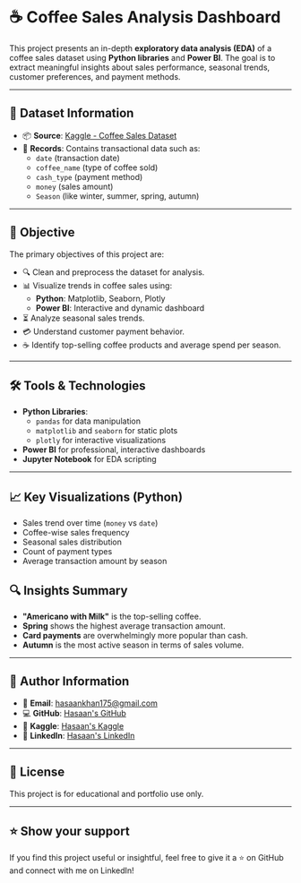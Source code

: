 # ☕ Coffee Sales Analysis Dashboard

This project presents an in-depth **exploratory data analysis (EDA)** of a coffee sales dataset using **Python libraries** and **Power BI**. The goal is to extract meaningful insights about sales performance, seasonal trends, customer preferences, and payment methods.

---

## 📁 Dataset Information

- 📦 **Source**: [Kaggle - Coffee Sales Dataset](https://www.kaggle.com/datasets/ihelon/coffee-sales)
- 💼 **Records**: Contains transactional data such as:
  - `date` (transaction date)
  - `coffee_name` (type of coffee sold)
  - `cash_type` (payment method)
  - `money` (sales amount)
  - `Season` (like winter, summer, spring, autumn)

---

## 🎯 Objective

The primary objectives of this project are:

- 🔍 Clean and preprocess the dataset for analysis.
- 📊 Visualize trends in coffee sales using:
  - **Python**: Matplotlib, Seaborn, Plotly
  - **Power BI**: Interactive and dynamic dashboard
- ⏳ Analyze seasonal sales trends.
- 💳 Understand customer payment behavior.
- ☕ Identify top-selling coffee products and average spend per season.

---

## 🛠️ Tools & Technologies

- **Python Libraries**:
  - `pandas` for data manipulation
  - `matplotlib` and `seaborn` for static plots
  - `plotly` for interactive visualizations
- **Power BI** for professional, interactive dashboards
- **Jupyter Notebook** for EDA scripting

---

## 📈 Key Visualizations (Python)

- Sales trend over time (`money` vs `date`)
- Coffee-wise sales frequency
- Seasonal sales distribution
- Count of payment types
- Average transaction amount by season



## 🔍 Insights Summary

- **"Americano with Milk"** is the top-selling coffee.
- **Spring** shows the highest average transaction amount.
- **Card payments** are overwhelmingly more popular than cash.
- **Autumn** is the most active season in terms of sales volume.


---

## 👤 Author Information

- 📧 **Email**: [hasaankhan175@gmail.com](mailto:hasaankhan175@gmail.com)
- 💻 **GitHub**: [Hasaan's GitHub](https://github.com/hasaankhan175)
- 🧠 **Kaggle**: [Hasaan's Kaggle](https://www.kaggle.com/hasaankhan175)
- 🔗 **LinkedIn**: [Hasaan's LinkedIn](https://www.linkedin.com/in/hasaan-khan-422249289)

---

## 📌 License

This project is for educational and portfolio use only.

---

## ⭐️ Show your support

If you find this project useful or insightful, feel free to give it a ⭐️ on GitHub and connect with me on LinkedIn!


